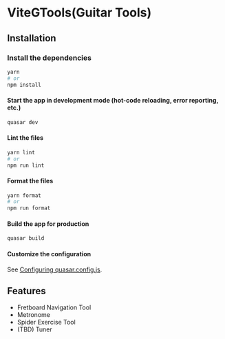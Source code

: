 # ViteGTools(Guitar Tools)

## Installation

### Install the dependencies
```bash
yarn
# or
npm install
```

#### Start the app in development mode (hot-code reloading, error reporting, etc.)
```bash
quasar dev
```


#### Lint the files
```bash
yarn lint
# or
npm run lint
```


#### Format the files
```bash
yarn format
# or
npm run format
```



#### Build the app for production
```bash
quasar build
```

#### Customize the configuration
See [Configuring quasar.config.js](https://v2.quasar.dev/quasar-cli-vite/quasar-config-js).

## Features
* Fretboard Navigation Tool
* Metronome
* Spider Exercise Tool
* (TBD) Tuner

